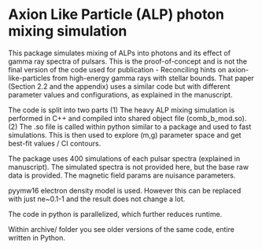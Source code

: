 # Axion Like Particle (ALP) photon mixing simulation

This package simulates mixing of ALPs into photons and its effect of gamma ray spectra of pulsars. This is the proof-of-concept and is not the final version of the code used for publication - Reconciling hints on axion-like-particles from high-energy gamma rays with stellar bounds. That paper (Section 2.2 and the appendix) uses a similar code but with different parameter values and configurations, as explained in the manuscript.

The code is split into two parts (1) The heavy ALP mixing simulation is performed in C++ and compiled into shared object file (comb_b_mod.so). (2) The .so file is called within python similar to a package and used to fast simulations. This is then used to explore (m,g) parameter space and get best-fit values / CI contours.

The package uses 400 simulations of each pulsar spectra (explained in manuscript). The simulated spectra is not provided here, but the base raw data is provided. The magnetic field params are nuisance parameters.

pyymw16 electron density model is used. However this can be replaced with just ne~0.1-1 and the result does not change a lot.

The code in python is parallelized, which further reduces runtime.

Within archive/ folder you see older versions of the same code, entire written in Python.
